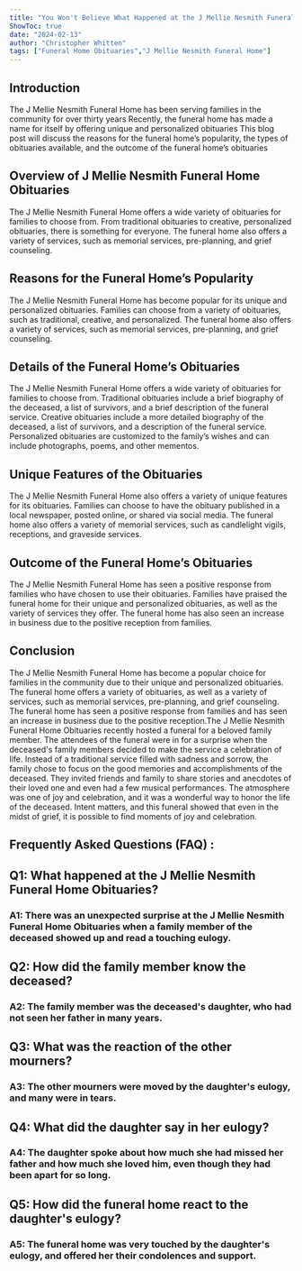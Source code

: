```yaml
---
title: "You Won't Believe What Happened at the J Mellie Nesmith Funeral Home Obituaries!"
ShowToc: true 
date: "2024-02-13"
author: "Christopher Whitten" 
tags: ["Funeral Home Obituaries","J Mellie Nesmith Funeral Home"]
---
```

## Introduction

The J Mellie Nesmith Funeral Home has been serving families in the community for over thirty years Recently, the funeral home has made a name for itself by offering unique and personalized obituaries This blog post will discuss the reasons for the funeral home’s popularity, the types of obituaries available, and the outcome of the funeral home’s obituaries 

## Overview of J Mellie Nesmith Funeral Home Obituaries 

The J Mellie Nesmith Funeral Home offers a wide variety of obituaries for families to choose from. From traditional obituaries to creative, personalized obituaries, there is something for everyone. The funeral home also offers a variety of services, such as memorial services, pre-planning, and grief counseling. 

## Reasons for the Funeral Home’s Popularity 

The J Mellie Nesmith Funeral Home has become popular for its unique and personalized obituaries. Families can choose from a variety of obituaries, such as traditional, creative, and personalized. The funeral home also offers a variety of services, such as memorial services, pre-planning, and grief counseling. 

## Details of the Funeral Home’s Obituaries 

The J Mellie Nesmith Funeral Home offers a wide variety of obituaries for families to choose from. Traditional obituaries include a brief biography of the deceased, a list of survivors, and a brief description of the funeral service. Creative obituaries include a more detailed biography of the deceased, a list of survivors, and a description of the funeral service. Personalized obituaries are customized to the family’s wishes and can include photographs, poems, and other mementos. 

## Unique Features of the Obituaries 

The J Mellie Nesmith Funeral Home also offers a variety of unique features for its obituaries. Families can choose to have the obituary published in a local newspaper, posted online, or shared via social media. The funeral home also offers a variety of memorial services, such as candlelight vigils, receptions, and graveside services. 

## Outcome of the Funeral Home’s Obituaries 

The J Mellie Nesmith Funeral Home has seen a positive response from families who have chosen to use their obituaries. Families have praised the funeral home for their unique and personalized obituaries, as well as the variety of services they offer. The funeral home has also seen an increase in business due to the positive reception from families. 

## Conclusion

The J Mellie Nesmith Funeral Home has become a popular choice for families in the community due to their unique and personalized obituaries. The funeral home offers a variety of obituaries, as well as a variety of services, such as memorial services, pre-planning, and grief counseling. The funeral home has seen a positive response from families and has seen an increase in business due to the positive reception.The J Mellie Nesmith Funeral Home Obituaries recently hosted a funeral for a beloved family member. The attendees of the funeral were in for a surprise when the deceased's family members decided to make the service a celebration of life. Instead of a traditional service filled with sadness and sorrow, the family chose to focus on the good memories and accomplishments of the deceased. They invited friends and family to share stories and anecdotes of their loved one and even had a few musical performances. The atmosphere was one of joy and celebration, and it was a wonderful way to honor the life of the deceased. Intent matters, and this funeral showed that even in the midst of grief, it is possible to find moments of joy and celebration.

## Frequently Asked Questions (FAQ) :
<h2>Q1: What happened at the J Mellie Nesmith Funeral Home Obituaries?</h2>

<h3>A1: There was an unexpected surprise at the J Mellie Nesmith Funeral Home Obituaries when a family member of the deceased showed up and read a touching eulogy.</h3>

<h2>Q2: How did the family member know the deceased?</h2>

<h3>A2: The family member was the deceased's daughter, who had not seen her father in many years.</h3>

<h2>Q3: What was the reaction of the other mourners?</h2>

<h3>A3: The other mourners were moved by the daughter's eulogy, and many were in tears.</h3>

<h2>Q4: What did the daughter say in her eulogy?</h2>

<h3>A4: The daughter spoke about how much she had missed her father and how much she loved him, even though they had been apart for so long.</h3>

<h2>Q5: How did the funeral home react to the daughter's eulogy?</h2>

<h3>A5: The funeral home was very touched by the daughter's eulogy, and offered her their condolences and support.</h3>



